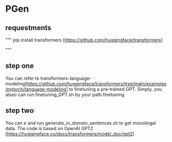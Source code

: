 # PGen
## requestments
"""
pip install transformers [https://github.com/huggingface/transformers]


"""
## step one
You can refer to transformers-language-modeling[https://github.com/huggingface/transformers/tree/main/examples/pytorch/language-modeling] to finetuning a pre-trained GPT.
Simply, you alseo can run finetuning_GPT.sh by your path.finetuning

## step two
You can e and run generate_in_domain_sentences.sh to get monolingal data. The code is based on OpenAI GPT2 [https://huggingface.co/docs/transformers/model_doc/gpt2]

